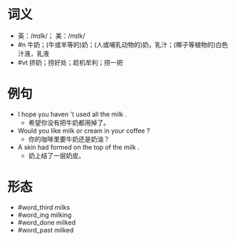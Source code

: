 # 词义
- 英：/mɪlk/； 美：/mɪlk/
- #n 牛奶；(牛或羊等的)奶；(人或哺乳动物的)奶，乳汁；(椰子等植物的)白色汁液，乳液
- #vt 挤奶；捞好处；趁机牟利；捞一把
# 例句
- I hope you haven 't used all the milk .
	- 希望你没有把牛奶都用掉了。
- Would you like milk or cream in your coffee ?
	- 你的咖啡里要牛奶还是奶油？
- A skin had formed on the top of the milk .
	- 奶上结了一层奶皮。
# 形态
- #word_third milks
- #word_ing milking
- #word_done milked
- #word_past milked
